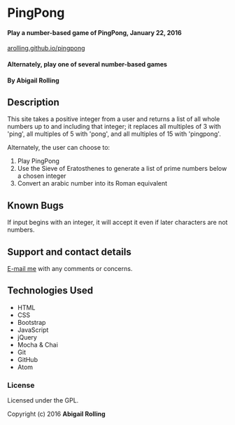 # PingPong

#### Play a number-based game of PingPong, January 22, 2016
[arolling.github.io/pingpong](http://arolling.github.io/pingpong/)
#### Alternately, play one of several number-based games

#### By Abigail Rolling

## Description

This site takes a positive integer from a user and returns a list of all whole numbers up to and including that integer; it replaces all multiples of 3 with 'ping', all multiples of 5 with 'pong', and all multiples of 15 with 'pingpong'.

Alternately, the user can choose to:
1. Play PingPong
2. Use the Sieve of Eratosthenes to generate a list of prime numbers below a chosen integer
3. Convert an arabic number into its Roman equivalent

## Known Bugs

If input begins with an integer, it will accept it even if later characters are not numbers.

## Support and contact details

[E-mail me](mailto:arolling@gmail.com) with any comments or concerns.

## Technologies Used

* HTML
* CSS
* Bootstrap
* JavaScript
* jQuery
* Mocha & Chai
* Git
* GitHub
* Atom

### License

Licensed under the GPL.

Copyright (c) 2016 **Abigail Rolling**
